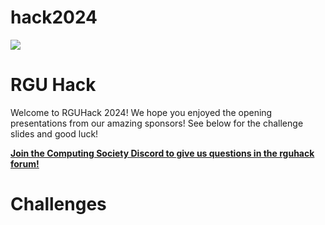 # hack2024
<p float="left">
 <img src="https://rguhack.uk/images/logov2-1920.png" />
 <h1>RGU Hack </h1>
 Welcome to RGUHack 2024! We hope you enjoyed the opening presentations from our amazing sponsors!
 See below for the challenge slides and good luck!

 [**Join the Computing Society Discord to give us questions in the rguhack forum!**](https://discord.gg/nRRZS5JS)
 
 # Challenges

</p>
